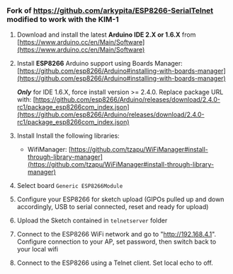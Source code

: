 ### Fork of https://github.com/arkypita/ESP8266-SerialTelnet modified to work with the KIM-1

1. Download and install the latest **Arduino IDE 2.X or 1.6.X** from [https://www.arduino.cc/en/Main/Software](https://www.arduino.cc/en/Main/Software)

2. Install **ESP8266** Arduino support using Boards Manager: [https://github.com/esp8266/Arduino#installing-with-boards-manager](https://github.com/esp8266/Arduino#installing-with-boards-manager)

    ***Only*** for IDE 1.6.X, force install version >= 2.4.0. Replace package URL with: [https://github.com/esp8266/Arduino/releases/download/2.4.0-rc1/package_esp8266com_index.json](https://github.com/esp8266/Arduino/releases/download/2.4.0-rc1/package_esp8266com_index.json)

3. Install Install the following libraries:
    * WifiManager: [https://github.com/tzapu/WiFiManager#install-through-library-manager](https://github.com/tzapu/WiFiManager#install-through-library-manager)

4. Select board `Generic ESP8266Module`

5. Configure your ESP8266 for sketch upload (GIPOs pulled up and down accordingly, USB to serial connected, reset and ready for upload)

6. Upload the Sketch contained in `telnetserver` folder

7. Connect to the ESP8266 WiFi network and go to "http://192.168.4.1". Configure connection to your AP, set password, then switch back to your local wifi

8. Connect to the ESP8266 using a Telnet client. Set local echo to off.
